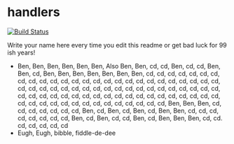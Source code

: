 # handlers

[![Build Status](https://travis-ci.org/atomisthqa/handlers.svg?branch=master)](https://travis-ci.org/atomisthqa/handlers)

Write your name here every time you edit this readme or get bad luck for 99 ish years!

* Ben, Ben, Ben, Ben, Ben, Ben, Also Ben, Ben, cd, cd, Ben, cd, cd, Ben, Ben, cd, Ben, Ben, Ben, Ben, Ben, Ben, Ben, cd, cd, cd, cd, cd, cd, cd, cd, cd, cd, cd, cd, cd, cd, cd, cd, cd, cd, cd, cd, cd, cd, cd, cd, cd, cd, cd, cd, cd, cd, cd, cd, cd, cd, cd, cd, cd, cd, cd, cd, cd, cd, cd, cd, cd, cd, cd, cd, cd, cd, cd, cd, cd, cd, cd, cd, cd, cd, cd, cd, cd, cd, cd, cd, cd, cd, cd, cd, cd, cd, cd, cd, cd, cd, cd, cd, cd, cd, Ben, Ben, Ben, cd, cd, cd, cd, cd, cd, cd, Ben, cd, Ben, cd, Ben, cd, Ben, Ben, cd, cd, cd, cd, cd, cd, cd, cd, Ben, cd, Ben, cd, cd, Ben, cd, Ben, Ben, Ben, cd, cd. cd, cd, cd, cd, cd
* Eugh, Eugh, bibble, fiddle-de-dee
